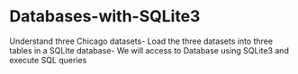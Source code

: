 # Databases-with-SQLite3
Understand three Chicago datasets-
Load the three datasets into three tables in a SQLIte database-
We will access to Database using SQLite3 and execute SQL queries

